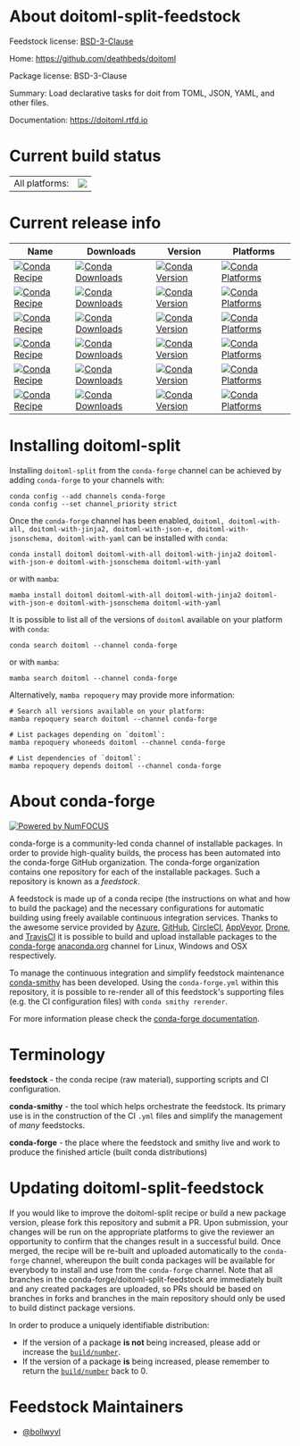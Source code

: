 About doitoml-split-feedstock
=============================

Feedstock license: [BSD-3-Clause](https://github.com/conda-forge/doitoml-split-feedstock/blob/main/LICENSE.txt)

Home: https://github.com/deathbeds/doitoml

Package license: BSD-3-Clause

Summary: Load declarative tasks for doit from TOML, JSON, YAML, and other files.

Documentation: https://doitoml.rtfd.io

Current build status
====================


<table><tr><td>All platforms:</td>
    <td>
      <a href="https://dev.azure.com/conda-forge/feedstock-builds/_build/latest?definitionId=19351&branchName=main">
        <img src="https://dev.azure.com/conda-forge/feedstock-builds/_apis/build/status/doitoml-split-feedstock?branchName=main">
      </a>
    </td>
  </tr>
</table>

Current release info
====================

| Name | Downloads | Version | Platforms |
| --- | --- | --- | --- |
| [![Conda Recipe](https://img.shields.io/badge/recipe-doitoml-green.svg)](https://anaconda.org/conda-forge/doitoml) | [![Conda Downloads](https://img.shields.io/conda/dn/conda-forge/doitoml.svg)](https://anaconda.org/conda-forge/doitoml) | [![Conda Version](https://img.shields.io/conda/vn/conda-forge/doitoml.svg)](https://anaconda.org/conda-forge/doitoml) | [![Conda Platforms](https://img.shields.io/conda/pn/conda-forge/doitoml.svg)](https://anaconda.org/conda-forge/doitoml) |
| [![Conda Recipe](https://img.shields.io/badge/recipe-doitoml--with--all-green.svg)](https://anaconda.org/conda-forge/doitoml-with-all) | [![Conda Downloads](https://img.shields.io/conda/dn/conda-forge/doitoml-with-all.svg)](https://anaconda.org/conda-forge/doitoml-with-all) | [![Conda Version](https://img.shields.io/conda/vn/conda-forge/doitoml-with-all.svg)](https://anaconda.org/conda-forge/doitoml-with-all) | [![Conda Platforms](https://img.shields.io/conda/pn/conda-forge/doitoml-with-all.svg)](https://anaconda.org/conda-forge/doitoml-with-all) |
| [![Conda Recipe](https://img.shields.io/badge/recipe-doitoml--with--jinja2-green.svg)](https://anaconda.org/conda-forge/doitoml-with-jinja2) | [![Conda Downloads](https://img.shields.io/conda/dn/conda-forge/doitoml-with-jinja2.svg)](https://anaconda.org/conda-forge/doitoml-with-jinja2) | [![Conda Version](https://img.shields.io/conda/vn/conda-forge/doitoml-with-jinja2.svg)](https://anaconda.org/conda-forge/doitoml-with-jinja2) | [![Conda Platforms](https://img.shields.io/conda/pn/conda-forge/doitoml-with-jinja2.svg)](https://anaconda.org/conda-forge/doitoml-with-jinja2) |
| [![Conda Recipe](https://img.shields.io/badge/recipe-doitoml--with--json--e-green.svg)](https://anaconda.org/conda-forge/doitoml-with-json-e) | [![Conda Downloads](https://img.shields.io/conda/dn/conda-forge/doitoml-with-json-e.svg)](https://anaconda.org/conda-forge/doitoml-with-json-e) | [![Conda Version](https://img.shields.io/conda/vn/conda-forge/doitoml-with-json-e.svg)](https://anaconda.org/conda-forge/doitoml-with-json-e) | [![Conda Platforms](https://img.shields.io/conda/pn/conda-forge/doitoml-with-json-e.svg)](https://anaconda.org/conda-forge/doitoml-with-json-e) |
| [![Conda Recipe](https://img.shields.io/badge/recipe-doitoml--with--jsonschema-green.svg)](https://anaconda.org/conda-forge/doitoml-with-jsonschema) | [![Conda Downloads](https://img.shields.io/conda/dn/conda-forge/doitoml-with-jsonschema.svg)](https://anaconda.org/conda-forge/doitoml-with-jsonschema) | [![Conda Version](https://img.shields.io/conda/vn/conda-forge/doitoml-with-jsonschema.svg)](https://anaconda.org/conda-forge/doitoml-with-jsonschema) | [![Conda Platforms](https://img.shields.io/conda/pn/conda-forge/doitoml-with-jsonschema.svg)](https://anaconda.org/conda-forge/doitoml-with-jsonschema) |
| [![Conda Recipe](https://img.shields.io/badge/recipe-doitoml--with--yaml-green.svg)](https://anaconda.org/conda-forge/doitoml-with-yaml) | [![Conda Downloads](https://img.shields.io/conda/dn/conda-forge/doitoml-with-yaml.svg)](https://anaconda.org/conda-forge/doitoml-with-yaml) | [![Conda Version](https://img.shields.io/conda/vn/conda-forge/doitoml-with-yaml.svg)](https://anaconda.org/conda-forge/doitoml-with-yaml) | [![Conda Platforms](https://img.shields.io/conda/pn/conda-forge/doitoml-with-yaml.svg)](https://anaconda.org/conda-forge/doitoml-with-yaml) |

Installing doitoml-split
========================

Installing `doitoml-split` from the `conda-forge` channel can be achieved by adding `conda-forge` to your channels with:

```
conda config --add channels conda-forge
conda config --set channel_priority strict
```

Once the `conda-forge` channel has been enabled, `doitoml, doitoml-with-all, doitoml-with-jinja2, doitoml-with-json-e, doitoml-with-jsonschema, doitoml-with-yaml` can be installed with `conda`:

```
conda install doitoml doitoml-with-all doitoml-with-jinja2 doitoml-with-json-e doitoml-with-jsonschema doitoml-with-yaml
```

or with `mamba`:

```
mamba install doitoml doitoml-with-all doitoml-with-jinja2 doitoml-with-json-e doitoml-with-jsonschema doitoml-with-yaml
```

It is possible to list all of the versions of `doitoml` available on your platform with `conda`:

```
conda search doitoml --channel conda-forge
```

or with `mamba`:

```
mamba search doitoml --channel conda-forge
```

Alternatively, `mamba repoquery` may provide more information:

```
# Search all versions available on your platform:
mamba repoquery search doitoml --channel conda-forge

# List packages depending on `doitoml`:
mamba repoquery whoneeds doitoml --channel conda-forge

# List dependencies of `doitoml`:
mamba repoquery depends doitoml --channel conda-forge
```


About conda-forge
=================

[![Powered by
NumFOCUS](https://img.shields.io/badge/powered%20by-NumFOCUS-orange.svg?style=flat&colorA=E1523D&colorB=007D8A)](https://numfocus.org)

conda-forge is a community-led conda channel of installable packages.
In order to provide high-quality builds, the process has been automated into the
conda-forge GitHub organization. The conda-forge organization contains one repository
for each of the installable packages. Such a repository is known as a *feedstock*.

A feedstock is made up of a conda recipe (the instructions on what and how to build
the package) and the necessary configurations for automatic building using freely
available continuous integration services. Thanks to the awesome service provided by
[Azure](https://azure.microsoft.com/en-us/services/devops/), [GitHub](https://github.com/),
[CircleCI](https://circleci.com/), [AppVeyor](https://www.appveyor.com/),
[Drone](https://cloud.drone.io/welcome), and [TravisCI](https://travis-ci.com/)
it is possible to build and upload installable packages to the
[conda-forge](https://anaconda.org/conda-forge) [anaconda.org](https://anaconda.org/)
channel for Linux, Windows and OSX respectively.

To manage the continuous integration and simplify feedstock maintenance
[conda-smithy](https://github.com/conda-forge/conda-smithy) has been developed.
Using the ``conda-forge.yml`` within this repository, it is possible to re-render all of
this feedstock's supporting files (e.g. the CI configuration files) with ``conda smithy rerender``.

For more information please check the [conda-forge documentation](https://conda-forge.org/docs/).

Terminology
===========

**feedstock** - the conda recipe (raw material), supporting scripts and CI configuration.

**conda-smithy** - the tool which helps orchestrate the feedstock.
                   Its primary use is in the construction of the CI ``.yml`` files
                   and simplify the management of *many* feedstocks.

**conda-forge** - the place where the feedstock and smithy live and work to
                  produce the finished article (built conda distributions)


Updating doitoml-split-feedstock
================================

If you would like to improve the doitoml-split recipe or build a new
package version, please fork this repository and submit a PR. Upon submission,
your changes will be run on the appropriate platforms to give the reviewer an
opportunity to confirm that the changes result in a successful build. Once
merged, the recipe will be re-built and uploaded automatically to the
`conda-forge` channel, whereupon the built conda packages will be available for
everybody to install and use from the `conda-forge` channel.
Note that all branches in the conda-forge/doitoml-split-feedstock are
immediately built and any created packages are uploaded, so PRs should be based
on branches in forks and branches in the main repository should only be used to
build distinct package versions.

In order to produce a uniquely identifiable distribution:
 * If the version of a package **is not** being increased, please add or increase
   the [``build/number``](https://docs.conda.io/projects/conda-build/en/latest/resources/define-metadata.html#build-number-and-string).
 * If the version of a package **is** being increased, please remember to return
   the [``build/number``](https://docs.conda.io/projects/conda-build/en/latest/resources/define-metadata.html#build-number-and-string)
   back to 0.

Feedstock Maintainers
=====================

* [@bollwyvl](https://github.com/bollwyvl/)

